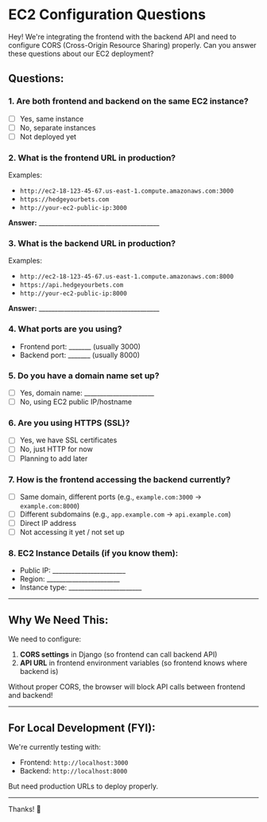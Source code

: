 # EC2 Configuration Questions
Hey! We're integrating the frontend with the backend API and need to configure CORS (Cross-Origin Resource Sharing) properly. Can you answer these questions about our EC2 deployment?

## Questions:

### 1. **Are both frontend and backend on the same EC2 instance?**
   - [ ] Yes, same instance
   - [ ] No, separate instances
   - [ ] Not deployed yet

### 2. **What is the frontend URL in production?**
   Examples:
   - `http://ec2-18-123-45-67.us-east-1.compute.amazonaws.com:3000`
   - `https://hedgeyourbets.com`
   - `http://your-ec2-public-ip:3000`
   
   **Answer:** ______________________________________

### 3. **What is the backend URL in production?**
   Examples:
   - `http://ec2-18-123-45-67.us-east-1.compute.amazonaws.com:8000`
   - `https://api.hedgeyourbets.com`
   - `http://your-ec2-public-ip:8000`
   
   **Answer:** ______________________________________

### 4. **What ports are you using?**
   - Frontend port: _______ (usually 3000)
   - Backend port: _______ (usually 8000)

### 5. **Do you have a domain name set up?**
   - [ ] Yes, domain name: ______________________
   - [ ] No, using EC2 public IP/hostname

### 6. **Are you using HTTPS (SSL)?**
   - [ ] Yes, we have SSL certificates
   - [ ] No, just HTTP for now
   - [ ] Planning to add later

### 7. **How is the frontend accessing the backend currently?**
   - [ ] Same domain, different ports (e.g., `example.com:3000` → `example.com:8000`)
   - [ ] Different subdomains (e.g., `app.example.com` → `api.example.com`)
   - [ ] Direct IP address
   - [ ] Not accessing it yet / not set up

### 8. **EC2 Instance Details (if you know them):**
   - Public IP: _______________________
   - Region: _______________________
   - Instance type: _______________________

---

## Why We Need This:

We need to configure:
1. **CORS settings** in Django (so frontend can call backend API)
2. **API URL** in frontend environment variables (so frontend knows where backend is)

Without proper CORS, the browser will block API calls between frontend and backend!

---

## For Local Development (FYI):

We're currently testing with:
- Frontend: `http://localhost:3000`
- Backend: `http://localhost:8000`

But need production URLs to deploy properly.

---

Thanks! 🙏

